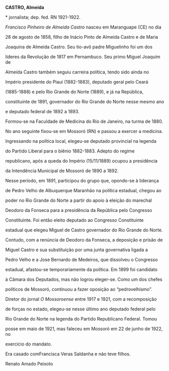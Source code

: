 **CASTRO, Almeida**



\* jornalista; dep. fed. RN 1921-1922.



*Francisco Pinheiro de Almeida Castro* nasceu em Maranguape (CE) no dia

28 de agosto de 1858, filho de Inácio Pinto de Almeida Castro e de Maria

Joaquina de Almeida Castro. Seu tio-avô padre Miguelinho foi um dos

líderes da Revolução de 1817 em Pernambuco. Seu primo Miguel Joaquim de

Almeida Castro também seguiu carreira política, tendo sido ainda no

Império presidente do Piauí (1882-1883), deputado geral pelo Ceará

(1885-1888) e pelo Rio Grande do Norte (1889), e já na República,

constituinte de 1891, governador do Rio Grande do Norte nesse mesmo ano

e deputado federal de 1892 a 1893.



Formou-se na Faculdade de Medicina do Rio de Janeiro, na turma de 1880.

No ano seguinte fixou-se em Mossoró (RN) e passou a exercer a medicina.

Ingressando na política local, elegeu-se deputado provincial na legenda

do Partido Liberal para o biênio 1882-1883. Adepto do regime

republicano, após a queda do Império (15/11/1889) ocupou a presidência

da Intendência Municipal de Mossoró de 1890 a 1892.



Nesse período, em 1891, participou do grupo que, opondo-se à liderança

de Pedro Velho de Albuquerque Maranhão na política estadual, chegou ao

poder no Rio Grande do Norte a partir do apoio à eleição do marechal

Deodoro da Fonseca para a presidência da República pelo Congresso

Constituinte. Foi então eleito deputado ao Congresso Constituinte

estadual que elegeu Miguel de Castro governador do Rio Grande do Norte.

Contudo, com a renúncia de Deodoro da Fonseca, a deposição e prisão de

Miguel Castro e sua substituição por uma junta governativa ligada a

Pedro Velho e a Jose Bernardo de Medeiros, que dissolveu o Congresso

estadual, afastou-se temporariamente da política. Em 1899 foi candidato

à Câmara dos Deputados, mas não logrou eleger-se. Como um dos chefes

políticos de Mossoró, continuou a fazer oposição ao “pedrovelhismo”.



Diretor do jornal *O Mossoroense* entre 1917 e 1921, com a recomposição

de forças no estado, elegeu-se nesse último ano deputado federal pelo

Rio Grande do Norte na legenda do Partido Republicano Federal. Tomou

posse em maio de 1921, mas faleceu em Mossoró em 22 de junho de 1922, no

exercício do mandato.



Era casado comFrancisca Veras Saldanha e não teve filhos.



Renato Amado Peixoto



